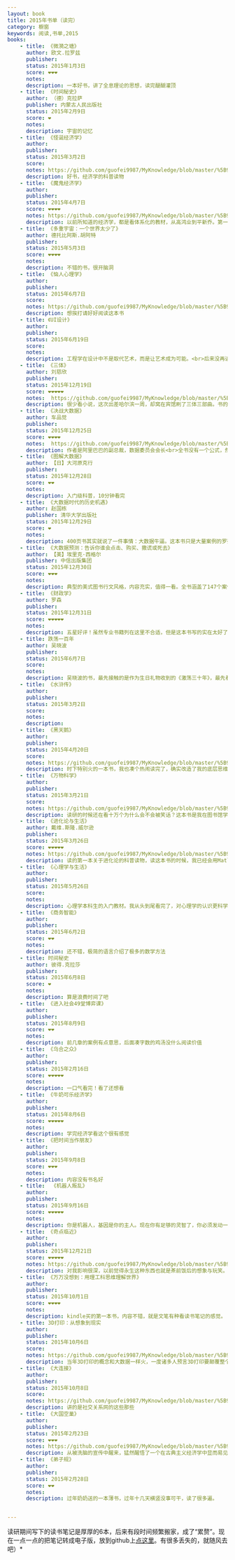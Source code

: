 ```yaml
---
layout: book
title: 2015年书单（读完）
category: 橱窗
keywords: 阅读,书单,2015
books:
    - title: 《微漪之塘》
      author: 欧文.拉罗兹
      publisher:
      status: 2015年1月3日
      score: ❤❤❤
      notes:
      description: 一本好书，讲了全息理论的思想，读完醍醐灌顶
    - title: 《时间秘史》
      author: （德）克拉萨
      publisher: 内蒙古人民出版社
      status: 2015年2月9日
      score: ❤
      notes:
      description: 宇宙的记忆
    - title: 《怪诞经济学》
      author:
      publisher:
      status: 2015年3月2日
      score:
      notes: https://github.com/guofei9987/MyKnowledge/blob/master/%5B9%5D%20%E8%AF%BB%E4%B9%A6/%5B9-5%5D%20%E7%A4%BE%E4%BC%9A%E7%BB%8F%E6%B5%8E%E5%AD%A6/2%E9%AD%94%E9%AC%BC%E7%BB%8F%E6%B5%8E%E5%AD%A6.md#怪诞经济学
      description: 好书，经济学的科普读物
    - title: 《魔鬼经济学》
      author:
      publisher:
      status: 2015年4月7日
      score: ❤❤❤❤
      notes: https://github.com/guofei9987/MyKnowledge/blob/master/%5B9%5D%20%E8%AF%BB%E4%B9%A6/%5B9-5%5D%20%E7%A4%BE%E4%BC%9A%E7%BB%8F%E6%B5%8E%E5%AD%A6/2%E9%AD%94%E9%AC%BC%E7%BB%8F%E6%B5%8E%E5%AD%A6.md#魔鬼经济学
      description: 以前所知道的经济学，都是看体系化的教材，从高鸿业到平新乔。第一次读经济学科普类图书，原来经济学还可以这么玩。
    - title: 《多重宇宙：一个世界太少了》
      author: 德托比阿斯.胡阿特
      publisher:
      status: 2015年5月3日
      score: ❤❤❤❤
      notes:
      description: 不错的书，很开脑洞
    - title: 《恼人心理学》
      author:
      publisher:
      status: 2015年6月7日
      score:
      notes: https://github.com/guofei9987/MyKnowledge/blob/master/%5B9%5D%20%E8%AF%BB%E4%B9%A6/%5B9-5%5D%20%E7%A4%BE%E4%BC%9A%E7%BB%8F%E6%B5%8E%E5%AD%A6/7%E5%BF%83%E7%90%86%E5%AD%A6.md#恼人心理学
      description: 想挨打请好好阅读这本书
    - title: 《UI设计》
      author:
      publisher:
      status: 2015年6月19日
      score:
      notes:
      description: 工程学在设计中不是取代艺术，而是让艺术成为可能。<br>后来没再读过UI艺术方面的书，也没从事类似职业。不过这本书给我拓宽了思维，让我知道了人类的一些行为模式。
    - title: 《三体》
      author: 刘慈欣
      publisher:
      status: 2015年12月19日
      score: ❤❤❤❤❤
      notes:  https://github.com/guofei9987/MyKnowledge/blob/master/%5B9%5D%20%E8%AF%BB%E4%B9%A6/%5B9-A%5D%20%E5%B0%8F%E8%AF%B4/%5B1%5D%20%E7%A7%91%E5%B9%BB/%E4%B8%89%E4%BD%93.md
      description: 很少看小说，这次出差哈尔滨一周，却窝在宾馆刷了三体三部曲。书的质量毋庸置疑，原来小说也是可以有知识含量的。
    - title: 《决战大数据》
      author: 车品觉
      publisher:
      status: 2015年12月25日
      score: ❤❤❤❤
      notes:  https://github.com/guofei9987/MyKnowledge/blob/master/%5B9%5D%20%E8%AF%BB%E4%B9%A6/%5B9-6%5D%20%E7%A7%91%E6%8A%80/%E5%A4%A7%E6%95%B0%E6%8D%AE.md#%E5%86%B3%E6%88%98%E5%A4%A7%E6%95%B0%E6%8D%AE
      description: 作者是阿里巴巴的副总裁，数据委员会会长<br>全书没有一个公式，然而视角非常深刻。对数据要充满敬畏，如果只想看一本大数据的书，就是这本了。
    - title: 《图解大数据》
      author: 【日】大河原克行
      publisher:
      status: 2015年12月28日
      score: ❤❤
      notes:
      description: 入门级科普，10分钟看完
    - title: 《大数据时代的历史机遇》
      author: 赵国栋
      publisher: 清华大学出版社
      status: 2015年12月29日
      score: ❤
      notes:
      description: 400页书其实就说了一件事情：大数据牛逼。这本书只是大量案例的罗列，没有深度分析，整体一般。
    - title: 《大数据预测：告诉你谁会点击、购买、撒谎或死去》
      author: 【美】埃里克·西格尔
      publisher: 中信出版集团
      status: 2015年12月30日
      score: ❤❤❤
      notes:
      description: 典型的美式图书行文风格，内容充实，值得一看。全书涵盖了147个案例，介绍了若干种方法，重点在于“预测”，而不是“大数据”。决策树方法Overfitting和“奥卡姆剃刀”组合模型和元学习给人很好的启示
    - title: 《财政学》
      author: 罗森
      publisher:
      status: 2015年12月31日
      score: ❤❤❤❤❤
      notes:
      description: 五星好评！虽然专业书籍列在这里不合适，但是这本书写的实在太好了，而且不需要任何基础便能读懂，强力推荐
    - title: 跌荡一百年
      author: 吴晓波
      publisher:
      status: 2015年6月7日
      score:
      notes:
      description: 吴晓波的书，最先接触的是作为生日礼物收到的《激荡三十年》，最先看完的是这本《跌荡一百年》，讲的是1870-1977这段历史。“所有权不明”，政治干涉商业，这是中国经济的两个噩梦，归根结底是一个噩梦。
    - title: 《水浒传》
      author:
      publisher:
      status: 2015年3月2日
      score:
      notes:
      description:
    - title: 《黑天鹅》
      author:
      publisher:
      status: 2015年4月20日
      score:
      notes: https://github.com/guofei9987/MyKnowledge/blob/master/%5B9%5D%20%E8%AF%BB%E4%B9%A6/%5B9-5%5D%20%E7%A4%BE%E4%BC%9A%E7%BB%8F%E6%B5%8E%E5%AD%A6/3%E7%A4%BE%E4%BC%9A%E5%AD%A6.md#黑天鹅
      description: 时下特别火的一本书，我也凑个热闹读完了，确实改造了我的底层思维，认识到人类看待问题时候的偏差。PS.2019年初重读了一遍
    - title: 《万物科学》
      author:
      publisher:
      status: 2015年3月21日
      score:
      notes: https://github.com/guofei9987/MyKnowledge/blob/master/%5B9%5D%20%E8%AF%BB%E4%B9%A6/%5B9-6%5D%20%E7%A7%91%E6%8A%80/%E7%89%A9%E7%90%86%E7%A7%91%E5%AD%A6.md#万物科学
      description: 读研的时候还在看十万个为什么会不会被笑话？这本书是我在图书馆学到累时随手拿起的一本书，一口气读完，书是好书。
    - title: 《进化论与生活》
      author: 戴维.斯隆.威尔逊
      publisher:
      status: 2015年3月26日
      score: ❤❤❤❤❤
      notes: https://github.com/guofei9987/MyKnowledge/blob/master/%5B9%5D%20%E8%AF%BB%E4%B9%A6/%5B9-5%5D%20%E7%A4%BE%E4%BC%9A%E7%BB%8F%E6%B5%8E%E5%AD%A6/4%E8%BF%9B%E5%8C%96%E8%AE%BA.md#进化论与生活戴维斯隆威尔逊
      description: 读的第一本关于进化论的科普读物，读这本书的时候，我已经会用Matlab手写遗传算法了，所以特别有感觉。<br>进化论和经济学是我读研期间课外接触的最让我受益的两种思想。两种思想说成一句话，那就是不要浅度的思考问题，不要流于道德批判，要多问深层机理，例如为何会有杀婴现象，为何会有逆向选择等等。
    - title: 《心理学与生活》
      author:
      publisher:
      status: 2015年5月26日
      score:
      notes:
      description: 心理学本科生的入门教材。我从头到尾看完了，对心理学的认识更科学了。大概我想读的书更偏向行为心理学之类吧。
    - title: 《商务智能》
      author:
      publisher:
      status: 2015年6月2日
      score: ❤❤
      notes:
      description: 还不错，极简的语言介绍了极多的数学方法
    - title: 时间秘史
      author: 彼得.克拉莎
      publisher:
      status: 2015年6月8日
      score: ❤
      notes:
      description: 算是浪费时间了吧
    - title: 《进入社会49堂博弈课》
      author:
      publisher:
      status: 2015年8月9日
      score: ❤❤
      notes:
      description: 前几章的案例有点意思，后面凑字数的鸡汤没什么阅读价值
    - title: 《乌合之众》
      author:
      publisher:
      status: 2015年2月16日
      score: ❤❤❤❤❤
      notes:
      description: 一口气看完！看了还想看
    - title: 《牛奶可乐经济学》
      author:
      publisher:
      status: 2015年8月6日
      score: ❤❤❤❤❤
      notes:
      description: 学完经济学看这个很有感觉
    - title: 《把时间当作朋友》
      author:
      publisher:
      status: 2015年9月8日
      score: ❤❤❤
      notes:
      description: 内容没有书名好
    - title:  《机器人叛乱》
      author:
      publisher:
      status: 2015年9月16日
      score: ❤❤❤❤❤
      notes:
      description: 你是机器人，基因是你的主人。现在你有足够的灵智了，你必须发动一场叛乱，这是人类历史上第一次，你可以做自己的主人。
    - title: 《奇点临近》
      author:
      publisher:
      status: 2015年12月21日
      score: ❤❤❤❤❤
      notes: https://github.com/guofei9987/MyKnowledge/blob/master/%5B9%5D%20%E8%AF%BB%E4%B9%A6/%5B9-6%5D%20%E7%A7%91%E6%8A%80/%E5%A5%87%E7%82%B9%E4%B8%B4%E8%BF%91.md#奇点临近
      description: 对我影响很深，以前觉得永生这种东西也就是茶前饭后的想象与玩笑。看完这本书后，我对这种事情的态度成严肃了
    - title: 《万万没想到：用理工科思维理解世界》
      author:
      publisher:
      status: 2015年10月1日
      score: ❤❤❤❤
      notes:
      description: kindle买的第一本书，内容不错，就是文笔有种看读书笔记的感觉。
    - title: 3D打印：从想象到现实
      author:
      publisher:
      status: 2015年10月6日
      score:
      notes: https://github.com/guofei9987/MyKnowledge/blob/master/%5B9%5D%20%E8%AF%BB%E4%B9%A6/%5B9-6%5D%20%E7%A7%91%E6%8A%80/%E4%BA%92%E8%81%94%E7%BD%91%E6%97%B6%E4%BB%A3.md#3d打印从想象到现实
      description: 当年3D打印的概念和大数据一样火，一度诸多人预言3D打印要颠覆整个制造业，如今看来一般一般。原因是成本域值至今未被突破。
    - title: 《大连接》
      author:
      publisher:
      status: 2015年10月8日
      score:
      notes: https://github.com/guofei9987/MyKnowledge/blob/master/%5B9%5D%20%E8%AF%BB%E4%B9%A6/%5B9-6%5D%20%E7%A7%91%E6%8A%80/%E4%BA%92%E8%81%94%E7%BD%91%E6%97%B6%E4%BB%A3.md#大连接
      description: 讲的是社交关系网的这些那些
    - title: 《大国空巢》
      author:
      publisher:
      status: 2015年2月23日
      score: ❤❤❤
      notes: https://github.com/guofei9987/MyKnowledge/blob/master/%5B9%5D%20%E8%AF%BB%E4%B9%A6/%5B9-5%5D%20%E7%A4%BE%E4%BC%9A%E7%BB%8F%E6%B5%8E%E5%AD%A6/5%E4%BA%BA%E5%8F%A3%E5%AD%A6.md#大国空巢
      description: 从被洗脑的宣传中醒来，猛然醒悟了一个在古典主义经济学中显而易见的结论：人口从来都不是负担。这本书出版两年后，当局开始讨论计划生育是否必要的问题。值得一提，书末流于阴谋主义，迎合了一些浅度思考者，使得逻辑性大打折扣，给整本书减分不少。
    - title: 《弟子规》
      author:
      publisher:
      status: 2015年2月28日
      score: ❤❤
      notes:
      description: 过年奶奶送的一本薄书，过年十几天横竖没事可干，读了很多遍。


---
```

读研期间写下的读书笔记是厚厚的6本，后来有段时间频繁搬家，成了“累赘”。现在一点一点的把笔记转成电子版，放到github上[点这里](https://github.com/guofei9987/MyKnowledge/tree/master/%5B9%5D%20%E8%AF%BB%E4%B9%A6)。有很多丢失的，就随风去吧）*
